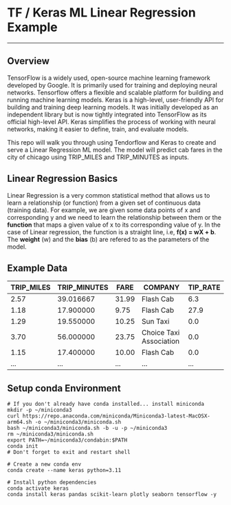 # TF / Keras ML Linear Regression Example
---
## Overview
TensorFlow is a widely used, open-source machine learning framework developed by Google.  It is primarily used for training and deploying neural networks. Tensorflow offers a flexible and scalable platform for building and running machine learning models.  Keras is a high-level, user-friendly API for building and training deep learning models.  It was initially developed as an independent library but is now tightly integrated into TensorFlow as its official high-level API. Keras simplifies the process of working with neural networks, making it easier to define, train, and evaluate models.

This repo will walk you through using Tendorflow and Keras to create and serve a Linear Regression ML model. The model will predict cab fares in the city of chicago using TRIP_MILES and TRIP_MINUTES as inputs.
## Linear Regression Basics
Linear Regression is a very common statistical method that allows us to learn a relationship (or function) from a given set of continuous data (training data). For example, we are given some data points of x and corresponding y and we need to learn the relationship between them or the **function** that maps a given value of x to its corresponding value of y. In the case of Linear regression, the function is a straight line, i.e, **f(x) = wX + b**. The **weight** (w) and the **bias** (b) are refered to as the parameters of the model. 
## Example Data
| TRIP_MILES | TRIP_MINUTES | FARE | COMPANY | TIP_RATE |
|------------|--------------|------|---------|----------|
| 2.57 | 39.016667 | 31.99 | Flash Cab | 6.3 |
| 1.18 | 17.900000 | 9.75  | Flash Cab | 27.9 |
| 1.29 | 19.550000 | 10.25 | Sun Taxi | 0.0 |
| 3.70 | 56.000000 | 23.75 | Choice Taxi Association | 0.0 |
| 1.15 | 17.400000 | 10.00 | Flash Cab | 0.0 |
| ...  | ... | ... | ... | ... |

## Setup conda Environment
```
# If you don't already have conda installed... install miniconda
mkdir -p ~/miniconda3
curl https://repo.anaconda.com/miniconda/Miniconda3-latest-MacOSX-arm64.sh -o ~/miniconda3/miniconda.sh
bash ~/miniconda3/miniconda.sh -b -u -p ~/miniconda3
rm ~/miniconda3/miniconda.sh
export PATH=~/miniconda3/condabin:$PATH
conda init
# Don't forget to exit and restart shell

# Create a new conda env
conda create --name keras python=3.11

# Install python dependencies
conda activate keras
conda install keras pandas scikit-learn plotly seaborn tensorflow -y
```

